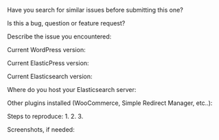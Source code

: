 Have you search for similar issues before submitting this one?

Is this a bug, question or feature request?

Describe the issue you encountered:

Current WordPress version:

Current ElasticPress version:

Current Elasticsearch version:

Where do you host your Elasticsearch server:

Other plugins installed (WooCommerce, Simple Redirect Manager, etc..):

Steps to reproduce:
1.
2.
3.

Screenshots, if needed: